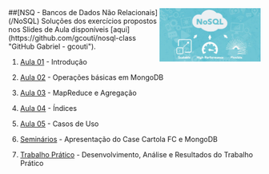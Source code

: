 <img src="/zImagens/NoSQL.jpg" align="right" width="40%" height="40%"/>
##[NSQ - Bancos de Dados Não Relacionais](/NoSQL)
Soluções dos exercícios propostos nos Slides de Aula disponíveis [aqui](https://github.com/gcouti/nosql-class "GitHub Gabriel - gcouti").

1. [Aula 01](Aula01) - Introdução

2. [Aula 02](Aula02) - Operações básicas em MongoDB

3. [Aula 03](Aula03) - MapReduce e Agregação

4. [Aula 04](Aula04) - Índices

5. [Aula 05](Aula05) - Casos de Uso

6. [Seminários](NoSQL/Seminarios) - Apresentação do Case Cartola FC e MongoDB

7. [Trabalho Prático](NoSQL/TrabalhoPratico) - Desenvolvimento, Análise e Resultados do Trabalho Prático
